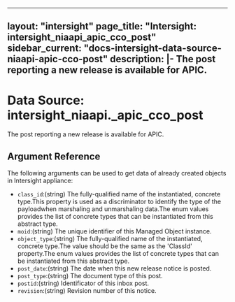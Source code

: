 
---
layout: "intersight"
page_title: "Intersight: intersight_niaapi_apic_cco_post"
sidebar_current: "docs-intersight-data-source-niaapi-apic-cco-post"
description: |-
The post reporting a new release is available for APIC.
---

# Data Source: intersight_niaapi._apic_cco_post
The post reporting a new release is available for APIC.
## Argument Reference
The following arguments can be used to get data of already created objects in Intersight appliance:
* `class_id`:(string) The fully-qualified name of the instantiated, concrete type.This property is used as a discriminator to identify the type of the payloadwhen marshaling and unmarshaling data.The enum values provides the list of concrete types that can be instantiated from this abstract type. 
* `moid`:(string) The unique identifier of this Managed Object instance. 
* `object_type`:(string) The fully-qualified name of the instantiated, concrete type.The value should be the same as the 'ClassId' property.The enum values provides the list of concrete types that can be instantiated from this abstract type. 
* `post_date`:(string) The date when this new release notice is posted. 
* `post_type`:(string) The document type of this post. 
* `postid`:(string) Identificator of this inbox post. 
* `revision`:(string) Revision number of this notice. 
